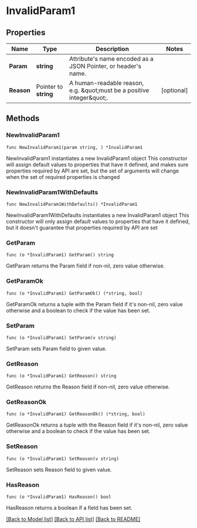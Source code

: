 # InvalidParam1

## Properties

Name | Type | Description | Notes
------------ | ------------- | ------------- | -------------
**Param** | **string** | Attribute&#39;s name encoded as a JSON Pointer, or header&#39;s name. | 
**Reason** | Pointer to **string** | A human-readable reason, e.g. \&quot;must be a positive integer\&quot;. | [optional] 

## Methods

### NewInvalidParam1

`func NewInvalidParam1(param string, ) *InvalidParam1`

NewInvalidParam1 instantiates a new InvalidParam1 object
This constructor will assign default values to properties that have it defined,
and makes sure properties required by API are set, but the set of arguments
will change when the set of required properties is changed

### NewInvalidParam1WithDefaults

`func NewInvalidParam1WithDefaults() *InvalidParam1`

NewInvalidParam1WithDefaults instantiates a new InvalidParam1 object
This constructor will only assign default values to properties that have it defined,
but it doesn't guarantee that properties required by API are set

### GetParam

`func (o *InvalidParam1) GetParam() string`

GetParam returns the Param field if non-nil, zero value otherwise.

### GetParamOk

`func (o *InvalidParam1) GetParamOk() (*string, bool)`

GetParamOk returns a tuple with the Param field if it's non-nil, zero value otherwise
and a boolean to check if the value has been set.

### SetParam

`func (o *InvalidParam1) SetParam(v string)`

SetParam sets Param field to given value.


### GetReason

`func (o *InvalidParam1) GetReason() string`

GetReason returns the Reason field if non-nil, zero value otherwise.

### GetReasonOk

`func (o *InvalidParam1) GetReasonOk() (*string, bool)`

GetReasonOk returns a tuple with the Reason field if it's non-nil, zero value otherwise
and a boolean to check if the value has been set.

### SetReason

`func (o *InvalidParam1) SetReason(v string)`

SetReason sets Reason field to given value.

### HasReason

`func (o *InvalidParam1) HasReason() bool`

HasReason returns a boolean if a field has been set.


[[Back to Model list]](../README.md#documentation-for-models) [[Back to API list]](../README.md#documentation-for-api-endpoints) [[Back to README]](../README.md)



